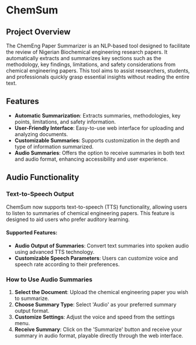 # ChemSum

## Project Overview
The ChemEng Paper Summarizer is an NLP-based tool designed to facilitate the review of Nigerian Biochemical engineering research papers. It automatically extracts and summarizes key sections such as the methodology, key findings, limitations, and safety considerations from chemical engineering papers. This tool aims to assist researchers, students, and professionals quickly grasp essential insights without reading the entire text.

## Features
- **Automatic Summarization**: Extracts summaries, methodologies, key points, limitations, and safety information.
- **User-Friendly Interface**: Easy-to-use web interface for uploading and analyzing documents.
- **Customizable Summaries**: Supports customization in the depth and type of information summarized.
-  **Audio Summaries**: Offers the option to receive summaries in both text and audio format, enhancing accessibility and user experience.

## Audio Functionality
### Text-to-Speech Output
ChemSum now supports text-to-speech (TTS) functionality, allowing users to listen to summaries of chemical engineering papers. This feature is designed to aid users who prefer auditory learning.

#### Supported Features:
- **Audio Output of Summaries**: Convert text summaries into spoken audio using advanced TTS technology.
- **Customizable Speech Parameters**: Users can customize voice and speech rate according to their preferences.

### How to Use Audio Summaries
1. **Select the Document**: Upload the chemical engineering paper you wish to summarize.
2. **Choose Summary Type**: Select 'Audio' as your preferred summary output format.
3. **Customize Settings**: Adjust the voice and speed from the settings menu.
4. **Receive Summary**: Click on the 'Summarize' button and receive your summary in audio format, playable directly through the web interface.

